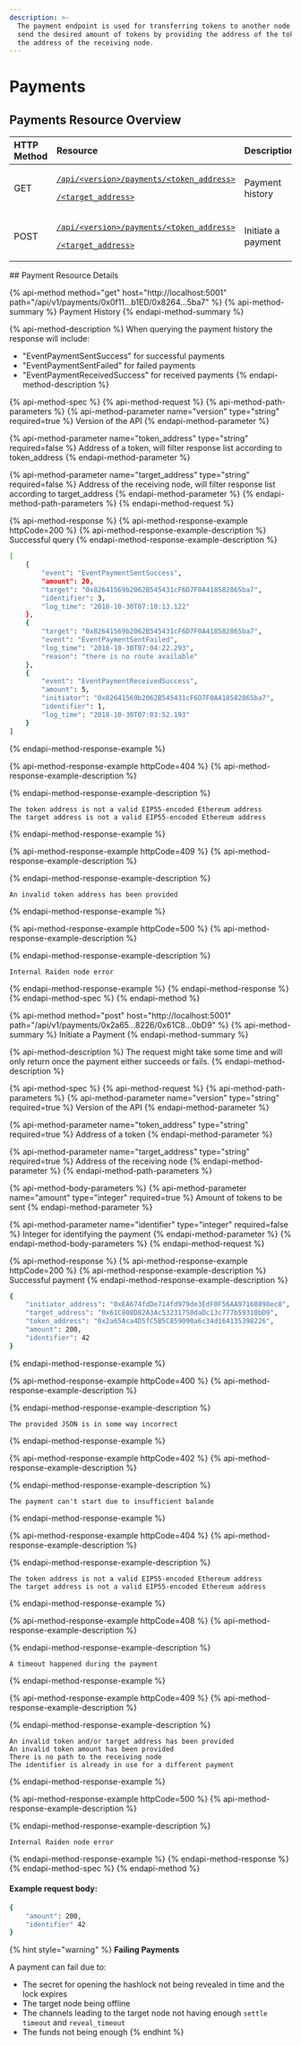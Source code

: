 ```yaml
---
description: >-
  The payment endpoint is used for transferring tokens to another node. You can
  send the desired amount of tokens by providing the address of the token and
  the address of the receiving node.
---
```


# Payments

## Payments Resource Overview

<table>
  <thead>
    <tr>
      <th style="text-align:left">HTTP Method</th>
      <th style="text-align:left">Resource</th>
      <th style="text-align:left">Description</th>
    </tr>
  </thead>
  <tbody>
    <tr>
      <td style="text-align:left">GET</td>
      <td style="text-align:left">
        <p><a href="payments.md#payment-history"><code>/api/&lt;version&gt;/payments/&lt;token_address&gt;</code></a>
        </p>
        <p><a href="payments.md#payment-history"><code>/&lt;target_address&gt;</code></a>
        </p>
      </td>
      <td style="text-align:left">Payment history</td>
    </tr>
    <tr>
      <td style="text-align:left">POST</td>
      <td style="text-align:left">
        <p><a href="payments.md#initiate-a-payment"><code>/api/&lt;version&gt;/payments/&lt;token_address&gt;</code></a>
        </p>
        <p><a href="payments.md#initiate-a-payment"><code>/&lt;target_address&gt;</code></a>
        </p>
      </td>
      <td style="text-align:left">Initiate a payment</td>
    </tr>
  </tbody>
</table>## Payment Resource Details

{% api-method method="get" host="http://localhost:5001" path="/api/v1/payments/0x0f11...b1ED/0x8264...5ba7" %}
{% api-method-summary %}
Payment History
{% endapi-method-summary %}

{% api-method-description %}
When querying the payment history the response will include:  
- "EventPaymentSentSuccess" for successful payments  
- "EventPaymentSentFailed" for failed payments  
- "EventPaymentReceivedSuccess" for received payments
{% endapi-method-description %}

{% api-method-spec %}
{% api-method-request %}
{% api-method-path-parameters %}
{% api-method-parameter name="version" type="string" required=true %}
Version of the API
{% endapi-method-parameter %}

{% api-method-parameter name="token\_address" type="string" required=false %}
Address of a token, will filter response list according to token\_address
{% endapi-method-parameter %}

{% api-method-parameter name="target\_address" type="string" required=false %}
Address of the receiving node, will filter response list according to target\_address
{% endapi-method-parameter %}
{% endapi-method-path-parameters %}
{% endapi-method-request %}

{% api-method-response %}
{% api-method-response-example httpCode=200 %}
{% api-method-response-example-description %}
Successful query
{% endapi-method-response-example-description %}

```bash
[
    {
        "event": "EventPaymentSentSuccess",
        "amount": 20,
        "target": "0x82641569b2062B545431cF6D7F0A418582865ba7",
        "identifier": 3,
        "log_time": "2018-10-30T07:10:13.122"
    },
    {
        "target": "0x82641569b2062B545431cF6D7F0A418582865ba7",
        "event": "EventPaymentSentFailed",
        "log_time": "2018-10-30T07:04:22.293",
        "reason": "there is no route available"
    },
    {
        "event": "EventPaymentReceivedSuccess",
        "amount": 5,
        "initiator": "0x82641569b2062B545431cF6D7F0A418582865ba7",
        "identifier": 1,
        "log_time": "2018-10-30T07:03:52.193"
    }
]
```
{% endapi-method-response-example %}

{% api-method-response-example httpCode=404 %}
{% api-method-response-example-description %}

{% endapi-method-response-example-description %}

```
The token address is not a valid EIP55-encoded Ethereum address
The target address is not a valid EIP55-encoded Ethereum address
```
{% endapi-method-response-example %}

{% api-method-response-example httpCode=409 %}
{% api-method-response-example-description %}

{% endapi-method-response-example-description %}

```
An invalid token address has been provided
```
{% endapi-method-response-example %}

{% api-method-response-example httpCode=500 %}
{% api-method-response-example-description %}

{% endapi-method-response-example-description %}

```
Internal Raiden node error
```
{% endapi-method-response-example %}
{% endapi-method-response %}
{% endapi-method-spec %}
{% endapi-method %}

{% api-method method="post" host="http://localhost:5001" path="/api/v1/payments/0x2a65...8226/0x61C8...0bD9" %}
{% api-method-summary %}
Initiate a Payment
{% endapi-method-summary %}

{% api-method-description %}
The request might take some time and will only return once the payment either succeeds or fails.
{% endapi-method-description %}

{% api-method-spec %}
{% api-method-request %}
{% api-method-path-parameters %}
{% api-method-parameter name="version" type="string" required=true %}
Version of the API
{% endapi-method-parameter %}

{% api-method-parameter name="token\_address" type="string" required=true %}
Address of a token
{% endapi-method-parameter %}

{% api-method-parameter name="target\_address" type="string" required=true %}
Address of the receiving node
{% endapi-method-parameter %}
{% endapi-method-path-parameters %}

{% api-method-body-parameters %}
{% api-method-parameter name="amount" type="integer" required=true %}
Amount of tokens to be sent
{% endapi-method-parameter %}

{% api-method-parameter name="identifier" type="integer" required=false %}
Integer for identifying the payment
{% endapi-method-parameter %}
{% endapi-method-body-parameters %}
{% endapi-method-request %}

{% api-method-response %}
{% api-method-response-example httpCode=200 %}
{% api-method-response-example-description %}
Successful payment
{% endapi-method-response-example-description %}

```bash
{
    "initiator_address": "0xEA674fdDe714fd979de3EdF0F56AA9716B898ec8",
    "target_address": "0x61C808D82A3Ac53231750daDc13c777b59310bD9",
    "token_address": "0x2a65Aca4D5fC5B5C859090a6c34d164135398226",
    "amount": 200,
    "identifier": 42
}
```
{% endapi-method-response-example %}

{% api-method-response-example httpCode=400 %}
{% api-method-response-example-description %}

{% endapi-method-response-example-description %}

```
The provided JSON is in some way incorrect
```
{% endapi-method-response-example %}

{% api-method-response-example httpCode=402 %}
{% api-method-response-example-description %}

{% endapi-method-response-example-description %}

```
The payment can't start due to insufficient balande
```
{% endapi-method-response-example %}

{% api-method-response-example httpCode=404 %}
{% api-method-response-example-description %}

{% endapi-method-response-example-description %}

```
The token address is not a valid EIP55-encoded Ethereum address
The target address is not a valid EIP55-encoded Ethereum address
```
{% endapi-method-response-example %}

{% api-method-response-example httpCode=408 %}
{% api-method-response-example-description %}

{% endapi-method-response-example-description %}

```
A timeout happened during the payment
```
{% endapi-method-response-example %}

{% api-method-response-example httpCode=409 %}
{% api-method-response-example-description %}

{% endapi-method-response-example-description %}

```
An invalid token and/or target address has been provided
An invalid token amount has been provided
There is no path to the receiving node
The identifier is already in use for a different payment
```
{% endapi-method-response-example %}

{% api-method-response-example httpCode=500 %}
{% api-method-response-example-description %}

{% endapi-method-response-example-description %}

```
Internal Raiden node error
```
{% endapi-method-response-example %}
{% endapi-method-response %}
{% endapi-method-spec %}
{% endapi-method %}

#### Example request body:

```bash
{
    "amount": 200,
    "identifier" 42
}
```

{% hint style="warning" %}
**Failing Payments**

A payment can fail due to:

* The secret for opening the hashlock not being revealed in time and the lock expires
* The target node being offline
* The channels leading to the target node not having enough `settle timeout` and `reveal_timeout`
* The funds not being enough
{% endhint %}

